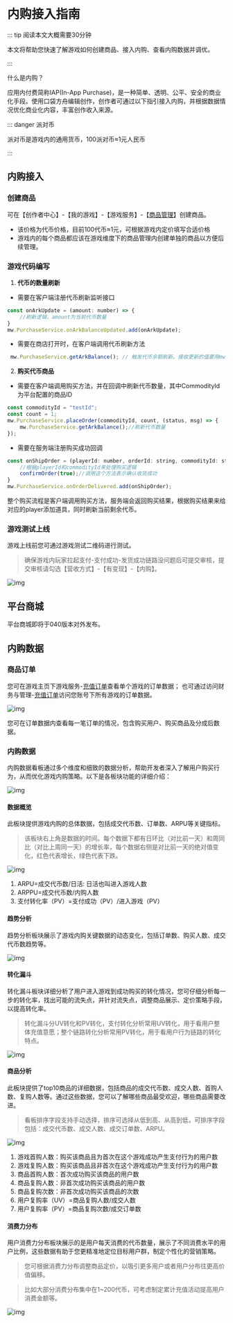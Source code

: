 # 内购接入指南

::: tip 阅读本文大概需要30分钟

本文将帮助您快速了解游戏如何创建商品、接入内购、查看内购数据并调优。

::: 

什么是内购？

应用内付费简称IAP(In-App Purchase)，是一种简单、透明、公平、安全的商业化手段。使用口袋方舟编辑创作，创作者可通过以下指引接入内购，并根据数据情况优化商业化内容，丰富创作收入来源。

::: danger 派对币

派对币是游戏内的通用货币，100派对币≈1元人民币

:::

## 内购接入

### 创建商品

可在【创作者中心】-【我的游戏】-【游戏服务】-【[商品管理]([https://portal.ark.online/#/admin/good-management](https://portal.ark.online/#/admin/game-good-management))】创建商品。

- 该价格为代币价格，目前100代币≈1元，可根据游戏内定价填写合适价格
- 游戏内的每个商品都应该在游戏维度下的商品管理内创建单独的商品以方便后续管理。



### 游戏代码编写

1. **代币的数量刷新**

- 需要在客户端注册代币刷新监听接口

```JavaScript
const onArkUpdate = (amount: number) => {
    //刷新逻辑，amount为当前代币数量
}
mw.PurchaseService.onArkBalanceUpdated.add(onArkUpdate);
```

- 需要在商店打开时，在客户端调用代币刷新方法

```JavaScript
 mw.PurchaseService.getArkBalance(); // 触发代币余额刷新。接收更新的值要用mw.PurchaseService.onArkBalanceUpdated
```

2. **购买代币商品**

- 需要在客户端调用购买方法，并在回调中刷新代币数量，其中CommodityId为平台配置的商品ID

```JavaScript
const commodityId = "testId";
const count = 1;
mw.PurchaseService.placeOrder(commodityId, count, (status, msg) => {
    mw.PurchaseService.getArkBalance();//刷新代币数量
});
```

- 需要在服务端注册购买成功回调

```JavaScript
const onShipOrder = (playerId: number, orderId: string, commodityId: string, amount: number, confirmOrder: (bReceived: boolean) => void) => {
    //根据playerId和commodityId来处理购买逻辑
    confirmOrder(true);//调用这个方法表示确认收货成功
}
mw.PurchaseService.onOrderDelivered.add(onShipOrder);
```

整个购买流程是客户端调用购买方法，服务端会返回购买结果，根据购买结果来给对应的player添加道具，同时刷新当前剩余代币。

### 游戏测试上线

游戏上线前您可通过游戏测试二维码进行测试。

> 确保游戏内玩家拉起支付-支付成功-发货成功链路没问题后可提交审核，提交审核请勾选【营收方式】-【有变现】-【内购】。

![img](https://arkimg.ark.online/(null)-20240617192249400.png)

## 平台商城

平台商城即将于040版本对外发布。

## 内购数据

### 商品订单

您可在游戏主页下游戏服务-[充值订单](https://portal.ark.online/#/admin/game-order-list)查看单个游戏的订单数据；
也可通过访问财务与管理-[充值订单](https://portal.ark.online/#/admin/order-list)访问您账号下所有游戏的订单数据。

![img](https://arkimg.ark.online/(null)-20240617192249434.png)

您可在订单数据内查看每一笔订单的情况，包含购买用户、购买商品及分成后数据。

### 内购数据

内购数据看板通过多个维度和细致的数据分析，帮助开发者深入了解用户购买行为，从而优化游戏内购策略。以下是各板块功能的详细介绍：

![img](https://arkimg.ark.online/(null)-20240624143456626.png)

#### 数据概览

此板块提供游戏内购的总体数据，包括成交代币数、订单数、ARPU等关键指标。

> 该板块右上角是数据的时间。每个数据下都有日环比（对比前一天）和周同比（对比上周同一天）的增长率，每个数据右侧是对比前一天的绝对值变化，红色代表增长，绿色代表下跌。

![img](https://arkimg.ark.online/(null)-20240624141928065.png)

1. ARPU=成交代币数/日活: 日活也叫进入游戏人数
2. ARPPU=成交代币数/内购人数
3. 支付转化率（PV）=支付成功（PV）/进入游戏（PV）

#### 趋势分析

趋势分析板块展示了游戏内购关键数据的动态变化，包括订单数、购买人数、成交代币数趋势等。

![img](https://arkimg.ark.online/(null)-20240624141928035.png)

#### 转化漏斗

转化漏斗板块详细分析了用户进入游戏到成功购买的转化情况，您可仔细分析每一步的转化率，找出可能的流失点，并针对流失点，调整商品展示、定价策略手段，以提高转化率。

> 转化漏斗分UV转化和PV转化，支付转化分析常用UV转化，用于看用户整体充值意愿；整个链路转化分析常用PV转化，用于看用户行为链路的转化特点。

![img](https://arkimg.ark.online/(null)-20240624141928219.png)

#### 商品分析

此板块提供了top10商品的详细数据，包括商品的成交代币数、成交人数、首购人数、复购人数等。通过这些数据，您可以了解哪些商品最受欢迎，哪些商品需要改进。

> 看板排序字段支持手动选择，排序可选择从低到高、从高到低，可排序字段包括：成交代币数、成交人数、成交订单数、ARPU。

![img](https://arkimg.ark.online/(null)-20240624141928367.png)

1. 游戏首购人数：购买该商品且为首次在这个游戏成功产生支付行为的用户数
2. 游戏复购人数：购买该商品且非首次在这个游戏成功产生支付行为的用户数
3. 商品首购人数：首次成功购买该商品的用户数
4. 商品复购人数：非首次成功购买该商品的用户数
5. 商品复购次数：非首次成功购买该商品的次数
6. 用户复购率（UV）=商品复购人数/成交人数
7. 用户复购率（PV）=商品复购次数/成交订单数

#### 消费力分布

用户消费力分布板块展示的是用户每天消费的代币数量，展示了不同消费水平的用户比例，这些数据有助于您更精准地定位目标用户群，制定个性化的营销策略。

> 您可根据消费力分布调整商品定价，以吸引更多用户或者用户分布往更高价值偏移。

> 比如大部分消费分布集中在1~200代币，可考虑制定累计充值活动提高用户消费金额等。

![img](https://arkimg.ark.online/(null)-20240624143456519.png)
